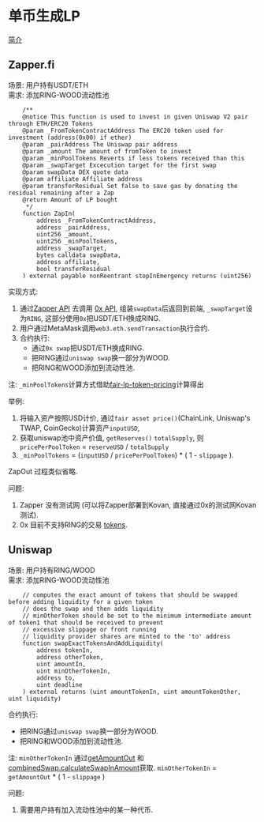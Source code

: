 # 单币生成LP
[简介](https://blog.alphafinance.io/onesideduniswap/)  
## Zapper.fi
场景: 用户持有USDT/ETH    
需求: 添加RING-WOOD流动性池  
```solidity
    /**
    @notice This function is used to invest in given Uniswap V2 pair through ETH/ERC20 Tokens
    @param _FromTokenContractAddress The ERC20 token used for investment (address(0x00) if ether)
    @param _pairAddress The Uniswap pair address
    @param _amount The amount of fromToken to invest
    @param _minPoolTokens Reverts if less tokens received than this
    @param _swapTarget Excecution target for the first swap
    @param swapData DEX quote data
    @param affiliate Affiliate address
    @param transferResidual Set false to save gas by donating the residual remaining after a Zap
    @return Amount of LP bought
     */
    function ZapIn(
        address _FromTokenContractAddress,
        address _pairAddress,
        uint256 _amount,
        uint256 _minPoolTokens,
        address _swapTarget,
        bytes calldata swapData,
        address affiliate,
        bool transferResidual
    ) external payable nonReentrant stopInEmergency returns (uint256)
```
实现方式:
1. 通过[Zapper API](https://api.zapper.fi/v1/zap-in/uniswap-v2/transaction ) 去调用 [0x API](https://0x.org/docs/api#get-swapv1quote), 组装`swapData`后返回到前端, `_swapTarget`设为`RING`, 这部分使用`0x`把USDT/ETH换成RING.
2. 用户通过MetaMask调用`web3.eth.sendTransaction`执行合约.
3. 合约执行:
    * 通过`0x swap`把USDT/ETH换成RING.
    * 把RING通过`uniswap swap`换一部分为WOOD.
    * 把RING和WOOD添加到流动性池.

注: `_minPoolTokens`计算方式借助[fair-lp-token-pricing](https://blog.alphafinance.io/fair-lp-token-pricing/)计算得出  
  
举例: 
1. 将输入资产按照USD计价, 通过`fair asset price()`(ChainLink, Uniswap's TWAP, CoinGecko)计算资产`inputUSD`,
2. 获取uniswap池中资产价值, `getReserves()` `totalSupply`, 则`pricePerPoolToken` = `reserveUSD` / `totalSupply`
3. `_minPoolTokens` = (`inputUSD` / `pricePerPoolToken`) * ( 1 - `slippage` ). 

ZapOut 过程类似省略. 
  
问题: 
1. Zapper 没有测试网 (可以将Zapper部署到Kovan, 直接通过0x的测试网Kovan测试).
2. 0x 目前不支持RING的交易 [tokens](https://api.0x.org/swap/v1/tokens).

## Uniswap
场景: 用户持有RING/WOOD   
需求: 添加RING-WOOD流动性池  
```solidity
    // computes the exact amount of tokens that should be swapped before adding liquidity for a given token
    // does the swap and then adds liquidity
    // minOtherToken should be set to the minimum intermediate amount of token1 that should be received to prevent
    // excessive slippage or front running
    // liquidity provider shares are minted to the 'to' address
    function swapExactTokensAndAddLiquidity(
        address tokenIn,
        address otherToken,
        uint amountIn,
        uint minOtherTokenIn,
        address to,
        uint deadline
    ) external returns (uint amountTokenIn, uint amountTokenOther, uint liquidity) 
```
合约执行:
* 把RING通过`uniswap swap`换一部分为WOOD.
* 把RING和WOOD添加到流动性池.
	
注: `minOtherTokenIn` 通过[getAmountOut](https://uniswap.org/docs/v2/smart-contracts/library/#getamountout) 和 [combinedSwap.calculateSwapInAmount](https://github.com/Uniswap/uniswap-v2-periphery/blob/e8919d87045c1c80000aa9f734d5ca9df8647270/contracts/examples/ExampleCombinedSwapAddRemoveLiquidity.sol#L46)获取.
	`minOtherTokenIn` = `getAmountOut` * ( 1 - `slippage` )

问题:
1. 需要用户持有加入流动性池中的某一种代币.

